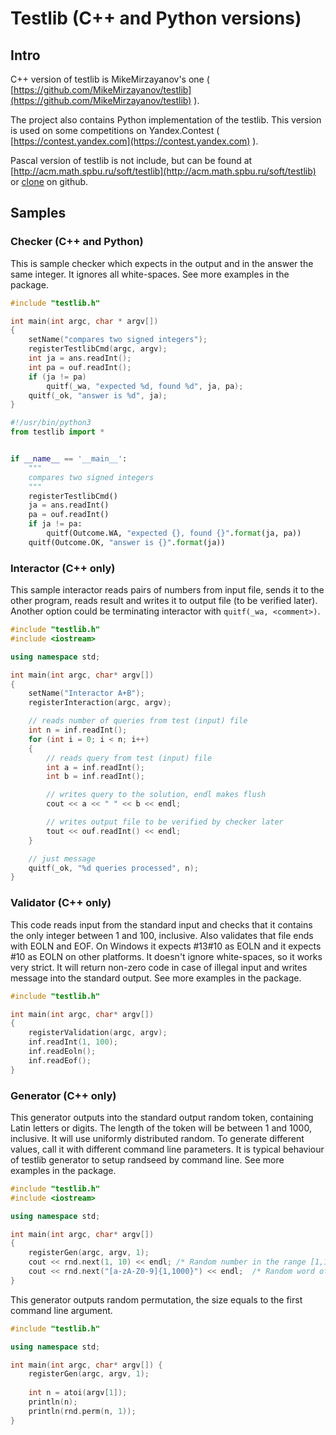 # Testlib (C++ and Python versions)

## Intro

C++ version of testlib is MikeMirzayanov's one (
[https://github.com/MikeMirzayanov/testlib](https://github.com/MikeMirzayanov/testlib)
).

The project also contains Python implementation of the testlib. This
version is used on some competitions on Yandex.Contest (
[https://contest.yandex.com](https://contest.yandex.com) ).

Pascal version of testlib is not include, but can be found at
[http://acm.math.spbu.ru/soft/testlib](http://acm.math.spbu.ru/soft/testlib)
or [clone](https://github.com/stden/testlib) on github.

## Samples

### Checker (C++ and Python)

This is sample checker which expects in the output and in the answer the same integer. It ignores all white-spaces. See more examples in the package.

```c++
#include "testlib.h"

int main(int argc, char * argv[])
{
    setName("compares two signed integers");
    registerTestlibCmd(argc, argv);
    int ja = ans.readInt();
    int pa = ouf.readInt();
    if (ja != pa)
        quitf(_wa, "expected %d, found %d", ja, pa);
    quitf(_ok, "answer is %d", ja);
}
```

```python
#!/usr/bin/python3
from testlib import *


if __name__ == '__main__':
    """
    compares two signed integers
    """
    registerTestlibCmd()
    ja = ans.readInt()
    pa = ouf.readInt()
    if ja != pa:
        quitf(Outcome.WA, "expected {}, found {}".format(ja, pa))
    quitf(Outcome.OK, "answer is {}".format(ja))
```

### Interactor (C++ only)

This sample interactor reads pairs of numbers from input file, sends it to the other program, reads
result and writes it to output file (to be verified later). Another option could be terminating
interactor with `quitf(_wa, <comment>)`.

```c++
#include "testlib.h"
#include <iostream>

using namespace std;

int main(int argc, char* argv[])
{
    setName("Interactor A+B");
    registerInteraction(argc, argv);

    // reads number of queries from test (input) file
    int n = inf.readInt();
    for (int i = 0; i < n; i++)
    {
        // reads query from test (input) file
        int a = inf.readInt();
        int b = inf.readInt();

        // writes query to the solution, endl makes flush
        cout << a << " " << b << endl;

        // writes output file to be verified by checker later
        tout << ouf.readInt() << endl;
    }

    // just message
    quitf(_ok, "%d queries processed", n);
}
```

### Validator (C++ only)

This code reads input from the standard input and checks that it contains the only integer between 1 and 100, inclusive. Also validates that file ends with EOLN and EOF. On Windows it expects #13#10 as EOLN and it expects #10 as EOLN on other platforms. It doesn't ignore white-spaces, so it works very strict. It will return non-zero code in case of illegal input and writes message into the standard output. See more examples in the package.


```c++
#include "testlib.h"

int main(int argc, char* argv[])
{
    registerValidation(argc, argv);
    inf.readInt(1, 100);
    inf.readEoln();
    inf.readEof();
}
```

### Generator (C++ only)

This generator outputs into the standard output random token, containing Latin letters or digits. The length of the token will be between 1 and 1000, inclusive. It will use uniformly distributed random. To generate different values, call it with different command line parameters. It is typical behaviour of testlib generator to setup randseed by command line. See more examples in the package.

```c++
#include "testlib.h"
#include <iostream>

using namespace std;

int main(int argc, char* argv[])
{
    registerGen(argc, argv, 1);
    cout << rnd.next(1, 10) << endl; /* Random number in the range [1,10]. */
    cout << rnd.next("[a-zA-Z0-9]{1,1000}") << endl;  /* Random word of length [1,1000]. */
}
```

This generator outputs random permutation, the size equals to the first command line argument.

```c++
#include "testlib.h"

using namespace std;

int main(int argc, char* argv[]) {
    registerGen(argc, argv, 1);
    
    int n = atoi(argv[1]);
    println(n);
    println(rnd.perm(n, 1));
}
```

